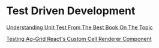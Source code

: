 # Test Driven Development

[Understanding Unit Test From The Best Book On The Topic](Understanding-Unit-Test-From-The-Best-Book-On-The-Topic.md)

[Testing Ag-Grid React's Custom Cell Renderer Component](Testing-Ag-Grid-React’s-Custom-Cell-Renderer-Component.md)